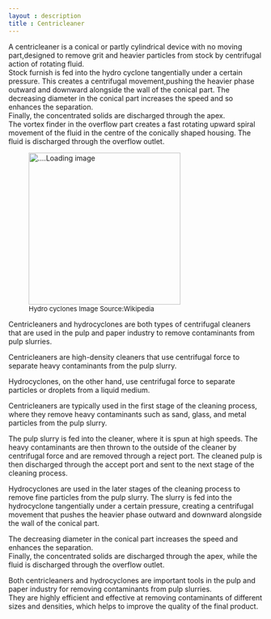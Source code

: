 ```yaml
---
layout : description
title : Centricleaner
---
```

A centricleaner is a conical or partly cylindrical device with no moving part,designed to remove grit and heavier particles from stock by centrifugal
action of rotating fluid.  
Stock furnish is fed into the hydro cyclone tangentially under a certain pressure.
This creates a centrifugal movement,pushing the heavier phase outward and downward alongside the wall of the conical part. The decreasing diameter in
the conical part increases the speed and so enhances the separation.  
Finally, the concentrated solids are discharged through the apex.                   
The vortex finder in the overflow part creates a fast rotating upward spiral movement of the fluid in the centre of the conically shaped housing. The fluid is
discharged through the overflow outlet.
<figure>
  <img src = "https://upload.wikimedia.org/wikipedia/commons/d/d9/SiccaDania-hydrocyclone.png" height = "300px" width = "300px" alt = "....Loading image" />
  <figcaption style = "font-size :13px"  > Hydro cyclones Image Source:Wikipedia   </figcaption>
  </figure>



Centricleaners and hydrocyclones are both types of centrifugal cleaners that are used in the pulp and paper industry to remove contaminants from pulp slurries.

Centricleaners are high-density cleaners that use centrifugal force to separate heavy contaminants from the pulp slurry.

Hydrocyclones, on the other hand, use centrifugal force to separate particles or droplets from a liquid medium.

Centricleaners are typically used in the first stage of the cleaning process, where they remove heavy contaminants such as sand, glass, and metal particles from the pulp slurry.

The pulp slurry is fed into the cleaner, where it is spun at high speeds. The heavy contaminants are then thrown to the outside of the cleaner by centrifugal force and are removed through a reject port.
The cleaned pulp is then discharged through the accept port and sent to the next stage of the cleaning process.

Hydrocyclones are used in the later stages of the cleaning process to remove fine particles from the pulp slurry.
The slurry is fed into the hydrocyclone tangentially under a certain pressure, creating a centrifugal movement that pushes the heavier phase outward and downward alongside the wall of the conical part.

The decreasing diameter in the conical part increases the speed and enhances the separation.      
Finally, the concentrated solids are discharged through the apex, while the fluid is discharged through the overflow outlet.

Both centricleaners and hydrocyclones are important tools in the pulp and paper industry for removing contaminants from pulp slurries.  
They are highly efficient and effective at removing contaminants of different sizes and densities, which helps to improve the quality of the final product.